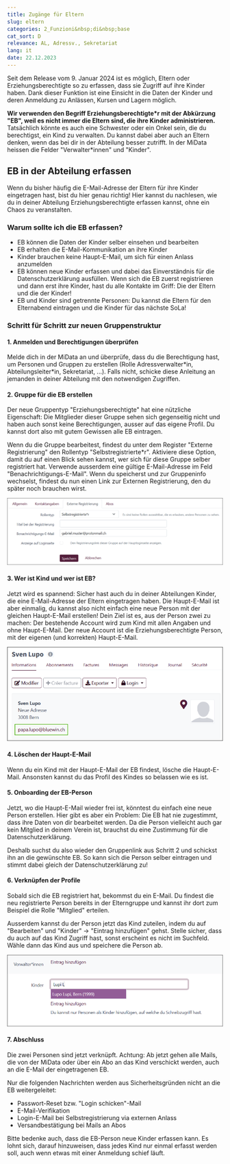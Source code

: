 ```yaml
---
title: Zugänge für Eltern
slug: eltern
categories: 2_Funzioni&nbsp;di&nbsp;base
cat_sort: D
relevance: AL, Adressv., Sekretariat
lang: it
date: 22.12.2023
---
```


Seit dem Release vom 9. Januar 2024 ist es möglich, Eltern oder Erziehungsberechtigte so zu erfassen, dass sie Zugriff auf ihre Kinder haben. Dank dieser Funktion ist eine Einsicht in die Daten der Kinder und deren Anmeldung zu Anlässen, Kursen und Lagern möglich.

**Wir verwenden den Begriff Erziehungsberechtigte\*r mit der Abkürzung "EB", weil es nicht immer die Eltern sind, die ihre Kinder administrieren.** Tatsächlich könnte es auch eine Schwester oder ein Onkel sein, die du berechtigst, ein Kind zu verwalten. Du kannst dabei aber auch an Eltern denken, wenn das bei dir in der Abteilung besser zutrifft. In der MiData heissen die Felder "Verwalter\*innen" und "Kinder".

## EB in der Abteilung erfassen
Wenn du bisher häufig die E-Mail-Adresse der Eltern für ihre Kinder eingetragen hast, bist du hier genau richtig! Hier kannst du nachlesen, wie du in deiner Abteilung Erziehungsberechtigte erfassen kannst, ohne ein Chaos zu veranstalten.

### Warum sollte ich die EB erfassen?
- EB können die Daten der Kinder selber einsehen und bearbeiten
- EB erhalten die E-Mail-Kommunikation an ihre Kinder
- Kinder brauchen keine Haupt-E-Mail, um sich für einen Anlass anzumelden
- EB können neue Kinder erfassen und dabei das Einverständnis für die Datenschutzerklärung ausfüllen. Wenn sich die EB zuerst registrieren und dann erst ihre Kinder, hast du alle Kontakte im Griff: Die der Eltern und die der Kinder!
- EB und Kinder sind getrennte Personen: Du kannst die Eltern für den Elternabend eintragen und die Kinder für das nächste SoLa!

### Schritt für Schritt zur neuen Gruppenstruktur
#### 1. Anmelden und Berechtigungen überprüfen

Melde dich in der MiData an und überprüfe, dass du die Berechtigung hast, um Personen und Gruppen zu erstellen (Rolle Adressverwalter\*in, Abteilungsleiter\*in, Sekretariat, ...). Falls nicht, schicke diese Anleitung an jemanden in deiner Abteilung mit den notwendigen Zugriffen.

#### 2. Gruppe für die EB erstellen
Der neue Gruppentyp "Erziehungsberechtigte" hat eine nützliche Eigenschaft: Die Mitglieder dieser Gruppe sehen sich gegenseitig nicht und haben auch sonst keine Berechtigungen, ausser auf das eigene Profil. Du kannst dort also mit gutem Gewissen alle EB eintragen.

Wenn du die Gruppe bearbeitest, findest du unter dem Register "Externe Registrierung" den Rollentyp "Selbstregistrierte\*r". Aktiviere diese Option, damit du auf einen Blick sehen kannst, wer sich für diese Gruppe selber registriert hat. Verwende ausserdem eine gültige E-Mail-Adresse im Feld "Benachrichtigungs-E-Mail". Wenn du speicherst und zur Gruppeninfo wechselst, findest du nun einen Link zur Externen Registrierung, den du später noch brauchen wirst.

![Kind zuteilen](/images/basicfunctions/selbst_reg_de.png)

#### 3. Wer ist Kind und wer ist EB?
Jetzt wird es spannend: Sicher hast auch du in deiner Abteilungen Kinder, die eine E-Mail-Adresse der Eltern eingetragen haben. Die Haupt-E-Mail ist aber einmalig, du kannst also nicht einfach eine neue Person mit der gleichen Haupt-E-Mail erstellen! Dein Ziel ist es, aus der Person zwei zu machen: Der bestehende Account wird zum Kind mit allen Angaben und ohne Haupt-E-Mail. Der neue Account ist die Erziehungsberechtigte Person, mit der eigenen (und korrekten) Haupt-E-Mail.

![Kind zuteilen](/images/basicfunctions/kind_falsche_email_de.png)

#### 4. Löschen der Haupt-E-Mail
Wenn du ein Kind mit der Haupt-E-Mail der EB findest, lösche die Haupt-E-Mail. Ansonsten kannst du das Profil des Kindes so belassen wie es ist.

#### 5. Onboarding der EB-Person
Jetzt, wo die Haupt-E-Mail wieder frei ist, könntest du einfach eine neue Person erstellen. Hier gibt es aber ein Problem: Die EB hat nie zugestimmt, dass ihre Daten von dir bearbeitet werden. Da die Person vielleicht auch gar kein Mitglied in deinem Verein ist, brauchst du eine Zustimmung für die Datenschutzerklärung. 

Deshalb suchst du also wieder den Gruppenlink aus Schritt 2 und schickst ihn an die gewünschte EB. So kann sich die Person selber eintragen und stimmt dabei gleich der Datenschutzerklärung zu!

#### 6. Verknüpfen der Profile
Sobald sich die EB registriert hat, bekommst du ein E-Mail. Du findest die neu registrierte Person bereits in der Elterngruppe und kannst ihr dort zum Beispiel die Rolle "Mitglied" erteilen.

Ausserdem kannst du der Person jetzt das Kind zuteilen, indem du auf "Bearbeiten" und "Kinder" -> "Eintrag hinzufügen" gehst. Stelle sicher, dass du auch auf das Kind Zugriff hast, sonst erscheint es nicht im Suchfeld. Wähle dann das Kind aus und speichere die Person ab.

![Kind zuteilen](/images/basicfunctions/kind_zuteilen_de.png)

#### 7. Abschluss
Die zwei Personen sind jetzt verknüpft. Achtung: Ab jetzt gehen alle Mails, die von der MiData oder über ein Abo an das Kind verschickt werden, auch an die E-Mail der eingetragenen EB.

Nur die folgenden Nachrichten werden aus Sicherheitsgründen nicht an die EB weitergeleitet:
- Passwort-Reset bzw. "Login schicken"-Mail
- E-Mail-Verifikation
- Login-E-Mail bei Selbstregistrierung via externen Anlass
- Versandbestätigung bei Mails an Abos

Bitte bedenke auch, dass die EB-Person neue Kinder erfassen kann. Es lohnt sich, darauf hinzuweisen, dass jedes Kind nur einmal erfasst werden soll, auch wenn etwas mit einer Anmeldung schief läuft.
